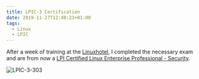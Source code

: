 ```yaml
---
title: LPIC-3 Certification
date: 2019-11-27T12:48:23+01:00
tags:
  - Linux
  - LPIC
---
```


After a week of training at the [Linuxhotel](http://linuxhotel.de/),
I completed the necessary exam and are from now a
[LPI Certified Linux Enterprise Professional - Security](https://www.lpi.org/our-certifications/lpic-3-303-overview).

![LPIC-3-303](/images/LPIC-3-303-Small.png)
